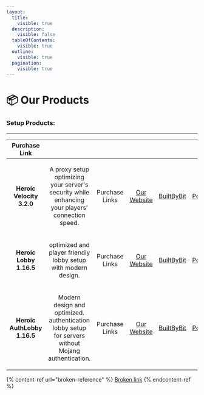 ```yaml
---
layout:
  title:
    visible: true
  description:
    visible: false
  tableOfContents:
    visible: true
  outline:
    visible: true
  pagination:
    visible: true
---
```


# 📦 Our Products

### Setup Products:

***

<table data-column-title-hidden data-view="cards" data-full-width="false"><thead><tr><th align="center">Purchase Link</th><th align="center"></th><th align="center"></th><th align="center"></th><th align="center"></th><th align="center"></th><th data-hidden align="center">Product Logo</th><th data-hidden data-card-cover data-type="files"></th></tr></thead><tbody><tr><td align="center"><strong>Heroic Velocity 3.2.0</strong></td><td align="center"><p></p><p>A proxy setup optimizing your server's security while enhancing your players' connection speed.</p></td><td align="center"><p></p><p></p><p></p><p>Purchase Links</p></td><td align="center"><a href="https://hivenephive.com">Our Website</a></td><td align="center"><a href="https://builtbybit.com">BuiltByBit</a></td><td align="center"><a href="https://polymart.org">Polymart</a><br></td><td align="center"></td><td><a href="../.gitbook/assets/velocity.png">velocity.png</a></td></tr><tr><td align="center"><strong>Heroic Lobby 1.16.5</strong></td><td align="center"><p></p><p>optimized and player friendly lobby setup with modern design.</p></td><td align="center"><p></p><p></p><p></p><p></p><p>Purchase Links </p></td><td align="center"><a href="https://hivenephive.com">Our Website</a></td><td align="center"><a href="https://builtbybit.com">BuiltByBit</a></td><td align="center"><a href="https://polymart.org">Polymart</a><br></td><td align="center"></td><td><a href="../.gitbook/assets/hiveneeeeeeee.png">hiveneeeeeeee.png</a></td></tr><tr><td align="center"><strong>Heroic AuthLobby 1.16.5</strong></td><td align="center"><p></p><p>Modern design and optimized. authentication lobby setup for servers without Mojang authentication.</p></td><td align="center"><p></p><p></p><p>Purchase Links</p></td><td align="center"><a href="https://hivenephive.com">Our Website</a></td><td align="center"><a href="https://builtbybit.com">BuiltByBit</a></td><td align="center"><a href="https://polymart.org">Polymart</a><br></td><td align="center"></td><td><a href="../.gitbook/assets/authlobby.png">authlobby.png</a></td></tr></tbody></table>

{% content-ref url="broken-reference" %}
[Broken link](broken-reference)
{% endcontent-ref %}
